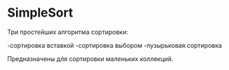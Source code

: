 # SimpleSort
Три простейших алгоритма сортировки:

-сортировка вставкой 
-сортировка выбором 
-пузырьковая сортировка

Предназначены для сортировки маленьких коллекций.
